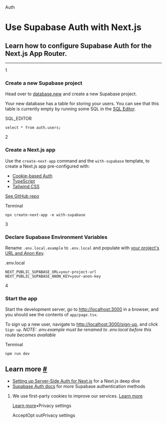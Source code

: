 Auth

# Use Supabase Auth with Next.js

## Learn how to configure Supabase Auth for the Next.js App Router.

* * *

1

### Create a new Supabase project

Head over to [database.new](https://database.new/) and create a new Supabase project.

Your new database has a table for storing your users. You can see that this table is currently empty by running some SQL in the [SQL Editor](https://supabase.com/dashboard/project/_/sql/new).

SQL\_EDITOR

`
select * from auth.users;
`

2

### Create a Next.js app

Use the `create-next-app` command and the `with-supabase` template, to create a Next.js app pre-configured with:

- [Cookie-based Auth](https://supabase.com/docs/guides/auth/auth-helpers/nextjs)
- [TypeScript](https://www.typescriptlang.org/)
- [Tailwind CSS](https://tailwindcss.com/)

[See GitHub repo](https://github.com/vercel/next.js/tree/canary/examples/with-supabase)

Terminal

`
npx create-next-app -e with-supabase
`

3

### Declare Supabase Environment Variables

Rename `.env.local.example` to `.env.local` and populate with [your project's URL and Anon Key](https://supabase.com/dashboard/project/_/settings/api).

.env.local

`
NEXT_PUBLIC_SUPABASE_URL=your-project-url
NEXT_PUBLIC_SUPABASE_ANON_KEY=your-anon-key
`

4

### Start the app

Start the development server, go to [http://localhost:3000](http://localhost:3000/) in a browser, and you should see the contents of `app/page.tsx`.

To sign up a new user, navigate to [http://localhost:3000/sign-up](http://localhost:3000/sign-up), and click `Sign up`. _NOTE: .env.example must be renamed to .env.local before this route becomes available_

Terminal

`
npm run dev
`

## Learn more [\#](https://supabase.com/docs/guides/auth/quickstarts/nextjs\#learn-more)

- [Setting up Server-Side Auth for Next.js](https://supabase.com/docs/guides/auth/server-side/nextjs) for a Next.js deep dive
- [Supabase Auth docs](https://supabase.com/docs/guides/auth#authentication) for more Supabase authentication methods

1. We use first-party cookies to improve our services. [Learn more](https://supabase.com/privacy#8-cookies-and-similar-technologies-used-on-our-european-services)



   [Learn more](https://supabase.com/privacy#8-cookies-and-similar-technologies-used-on-our-european-services)•Privacy settings





   AcceptOpt outPrivacy settings